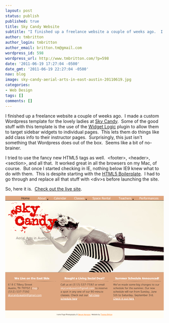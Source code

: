 ```yaml
---
layout: post
status: publish
published: true
title: Sky Candy Website
subtitle: "I finished up a freelance website a couple of weeks ago.  I made a custom Wordpress template for the lovely ladies at Sky Candy."
author: tmbritton
author_login: tmbritton
author_email: britton.tm@gmail.com
wordpress_id: 598
wordpress_url: http://www.tmbritton.com/?p=598
date: '2011-06-19 17:27:04 -0500'
date_gmt: '2011-06-19 22:27:04 -0500'
nav: blog
image: sky-candy-aerial-arts-in-east-austin-20110619.jpg
categories:
- Web Design
tags: []
comments: []
---
```

<p>I finished up a freelance website a couple of weeks ago.  I made a custom Wordpress template for the lovely ladies at <a href="http://skycandyaustin.com/">Sky Candy</a>.  Some of the good stuff with this template is the use of the <a href="http://wordpress.org/extend/plugins/widget-logic/">Widget Logic</a> plugin to allow them to target sidebar widgets to individual pages.  This lets them do things like add class info to their instructor pages.  Surprisingly, this just isn't something that Wordpress does out of the box.  Seems like a bit of no-brainer.</p>

<p>I tried to use the fancy new HTML5 tags as well.  &lt;footer&gt;, &lt;header&gt;, &lt;section&gt;, and all that.  It worked great in all the browsers on my Mac, of course.  But once I started checking in IE, nothing below IE9 knew what to do with them.  This is despite starting with the <a href="http://html5boilerplate.com/">HTML5 Boilerplate</a>.  I had to go through and replace all that stuff with &lt;div&gt;s before launching the site.</p>

<p>So, here it is.  <a href="http://skycandyaustin.com/">Check out the live site</a>.</p>

<p><a href="http://skycandyaustin.com"><img title="sky candy | aerial arts in east austin" src="/assets/img/2011/06/sky-candy-aerial-arts-in-east-austin-20110619.png" alt="Sky Candy Website" /></a></p>
